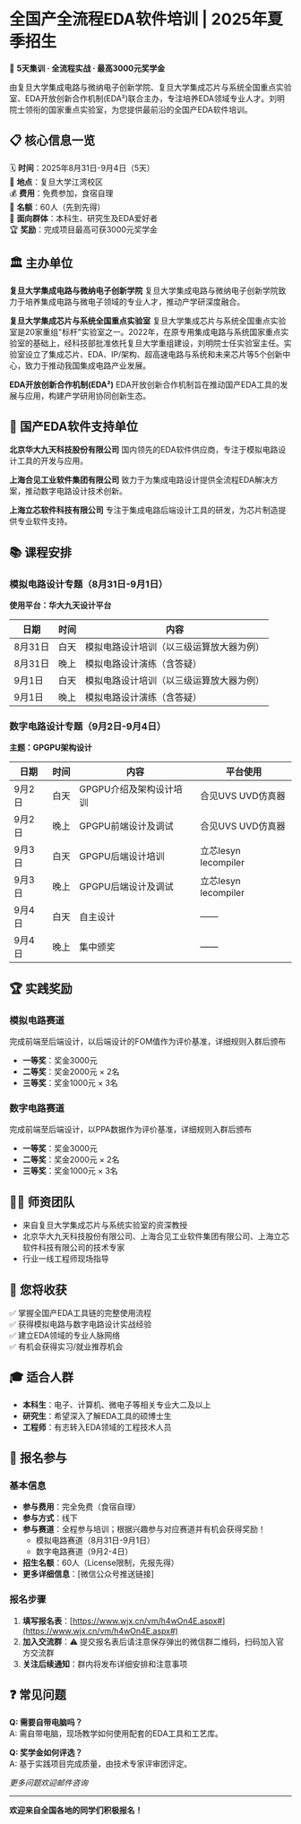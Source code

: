 # 全国产全流程EDA软件培训 | 2025年夏季招生

🚀 **5天集训 · 全流程实战 · 最高3000元奖学金**

由复旦大学集成电路与微纳电子创新学院、复旦大学集成芯片与系统全国重点实验室、EDA开放创新合作机制(EDA²)联合主办，专注培养EDA领域专业人才。刘明院士领衔的国家重点实验室，为您提供最前沿的全国产EDA软件培训。

## 📋 核心信息一览

🗓️ **时间**：2025年8月31日-9月4日（5天）  
📍 **地点**：复旦大学江湾校区  
💰 **费用**：免费参加，食宿自理  
👥 **名额**：60人（先到先得）  
🎯 **面向群体**：本科生、研究生及EDA爱好者  
🏆 **奖励**：完成项目最高可获3000元奖学金

## 🏛️ 主办单位

**复旦大学集成电路与微纳电子创新学院**
复旦大学集成电路与微纳电子创新学院致力于培养集成电路与微电子领域的专业人才，推动产学研深度融合。

**复旦大学集成芯片与系统全国重点实验室**
复旦大学集成芯片与系统全国重点实验室是20家重组"标杆"实验室之一。2022年，在原专用集成电路与系统国家重点实验室的基础上，经科技部批准依托复旦大学重组建设，刘明院士任实验室主任。实验室设立了集成芯片、EDA、IP/架构、超高速电路与系统和未来芯片等5个创新中心，致力于推动我国集成电路产业发展。

**EDA开放创新合作机制(EDA²)**
EDA开放创新合作机制旨在推动国产EDA工具的发展与应用，构建产学研用协同创新生态。

## 🤝 国产EDA软件支持单位

**北京华大九天科技股份有限公司**
国内领先的EDA软件供应商，专注于模拟电路设计工具的开发与应用。

**上海合见工业软件集团有限公司**
致力于为集成电路设计提供全流程EDA解决方案，推动数字电路设计技术创新。

**上海立芯软件科技有限公司**
专注于集成电路后端设计工具的研发，为芯片制造提供专业软件支持。

## 📚 课程安排

### 模拟电路设计专题（8月31日-9月1日）
**使用平台：华大九天设计平台**

| 日期 | 时间 | 内容 |
|------|------|------|
| 8月31日 | 白天 |模拟电路设计培训（以三级运算放大器为例）|
| 8月31日 | 晚上 | 模拟电路设计演练（含答疑） |
| 9月1日 | 白天 | 模拟电路设计培训（以三级运算放大器为例） |
| 9月1日 | 晚上 | 模拟电路设计演练（含答疑） |

### 数字电路设计专题（9月2日-9月4日）  
**主题：GPGPU架构设计**

| 日期 | 时间 | 内容 | 平台使用 |
|------|------|------|------|
| 9月2日 | 白天 | GPGPU介绍及架构设计培训 | 合见UVS UVD仿真器 |
| 9月2日 | 晚上 | GPGPU前端设计及调试 | 合见UVS UVD仿真器 |
| 9月3日 | 白天 | GPGPU后端设计培训 | 立芯lesyn lecompiler |
| 9月3日 | 晚上 | GPGPU后端设计及调试 | 立芯lesyn lecompiler |
| 9月4日 | 白天 | 自主设计 | —— |
| 9月4日 | 晚上 | 集中颁奖 | —— |

## 🏆 实践奖励

### 模拟电路赛道
完成前端至后端设计，以后端设计的FOM值作为评价基准，详细规则入群后颁布
- **一等奖**：奖金3000元
- **二等奖**：奖金2000元 × 2名
- **三等奖**：奖金1000元 × 3名

### 数字电路赛道  
完成前端至后端设计，以PPA数据作为评价基准，详细规则入群后颁布
- **一等奖**：奖金3000元
- **二等奖**：奖金2000元 × 2名
- **三等奖**：奖金1000元 × 3名

## 👨‍🏫 师资团队
- 来自复旦大学集成芯片与系统实验室的资深教授
- 北京华大九天科技股份有限公司、上海合见工业软件集团有限公司、上海立芯软件科技有限公司的技术专家
- 行业一线工程师现场指导

## 🎯 您将收获
✅ 掌握全国产EDA工具链的完整使用流程  
✅ 获得模拟电路与数字电路设计实战经验  
✅ 建立EDA领域的专业人脉网络  
✅ 有机会获得实习/就业推荐机会

## 🎓 适合人群
- **本科生**：电子、计算机、微电子等相关专业大二及以上
- **研究生**：希望深入了解EDA工具的硕博士生  
- **工程师**：有志转入EDA领域的工程技术人员

## 📝 报名参与

### 基本信息
- **参与费用**：完全免费（食宿自理）
- **参与方式**：线下
- **参与赛道**：全程参与培训；根据兴趣参与对应赛道并有机会获得奖励！
  - 模拟电路赛道（8月31日-9月1日）
  - 数字电路赛道（9月2-4日）
- **招生名额**：60人（License限制，先报先得）
- **更多详细信息**：[微信公众号推送链接]

### 报名步骤
1. **填写报名表**：[https://www.wjx.cn/vm/h4wOn4E.aspx#](https://www.wjx.cn/vm/h4wOn4E.aspx#)
2. **加入交流群**：⚠️ 提交报名表后请注意保存弹出的微信群二维码，扫码加入官方交流群
3. **关注后续通知**：群内将发布详细安排和注意事项

## ❓ 常见问题

**Q: 需要自带电脑吗？**  
A: 需自带电脑，现场教学如何使用配套的EDA工具和工艺库。

**Q: 奖学金如何评选？**  
A: 基于实践项目完成质量，由技术专家评审团评定。

*更多问题欢迎邮件咨询*

---

**欢迎来自全国各地的同学们积极报名！**